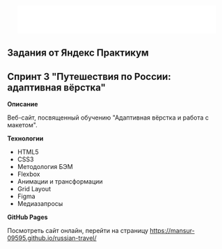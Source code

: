 <p align="center">
  <img src="./images/logo_place_footer.svg">
</p>

## Задания от Яндекс Практикум

## Спринт 3 "Путешествия по России: адаптивная вёрстка"



**Описание**

Веб-сайт, посвященный обучению "Адаптивная вёрстка и работа с макетом".

**Технологии**

* HTML5
* CSS3
* Методология БЭМ
* Flexbox
* Анимации и трансформации
* Grid Layout
* Figma
* Медиазапросы


**GitHub Pages**

Посмотреть сайт онлайн, перейти на страницу https://mansur-09595.github.io/russian-travel/